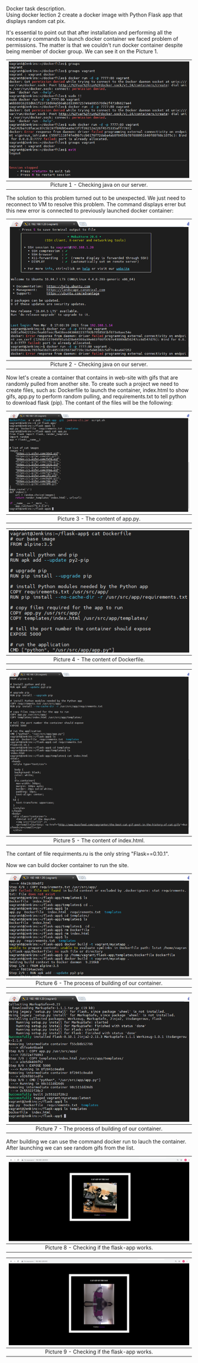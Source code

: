 Docker task description.  
Using docker lection 2 create a docker image with Python Flask app that displays random cat pix. 

It's essential to point out that after installation and performing all the necessary commands to launch docker container we faced problem of permissions. The matter is that we couldn't run docker container despite being member of docker group. We can see it on the Picture 1.

| <img src = "screenshots/1.png"> |
|:--:|
| Picture 1 - Checking java on our server. |

The solution to this problem turned out to be unexpected. We just need to reconnect to VM to resolve this problem. The command displays errer but this new error is connected to previously launched docker container:

| <img src = "screenshots/2.png"> |
|:--:|
| Picture 2 - Checking java on our server. |

Now let's create a container that contains in web-site with gifs that are randomly pulled from another site. To create such a project we need to create files, such as: Dockerfile to launch the container, index.html to show gifs, app.py to perform random pulling, and requirements.txt to tell python to download flask (pip).
The contant of the files will be the following:

| <img src = "screenshots/8.png"> |
|:--:|
| Picture 3 - The content of app.py. |

| <img src = "screenshots/9.png"> |
|:--:|
| Picture 4 - The content of Dockerfile. |

| <img src = "screenshots/10.png"> |
|:--:|
| Picture 5 - The content of index.html. |

The contant of file requirments.ru is the only string "Flask==0.10.1".

Now we can build docker container to run the site.

| <img src = "screenshots/3.png"> |
|:--:|
| Picture 6 - The process of building of our container. |


| <img src = "screenshots/4.png"> |
|:--:|
| Picture 7 - The process of building of our container. |

After building we can use the command docker run to lauch the container. After launching we can see random gifs from the list.

| <img src = "screenshots/6.png"> |
|:--:|
| Picture 8 - Checking if the flask-app works. |


| <img src = "screenshots/7.png"> |
|:--:|
| Picture 9 - Checking if the flask-app works. |




